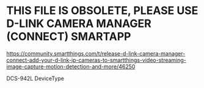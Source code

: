 # THIS FILE IS OBSOLETE, PLEASE USE D-LINK CAMERA MANAGER (CONNECT) SMARTAPP

https://community.smartthings.com/t/release-d-link-camera-manager-connect-add-your-d-link-ip-cameras-to-smartthings-video-streaming-image-capture-motion-detection-and-more/46250

DCS-942L DeviceType
